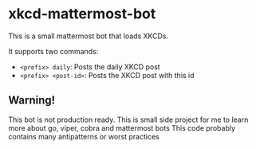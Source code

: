 # xkcd-mattermost-bot

This is a small mattermost bot that loads XKCDs.

It supports two commands:
- `<prefix> daily`: Posts the daily XKCD post
- `<prefix> <post-id>`: Posts the XKCD post with this id

## **Warning!**
This bot is not production ready. This is small side project for me to learn more about go, viper, cobra and mattermost bots
This code probably contains many antipatterns or worst practices
